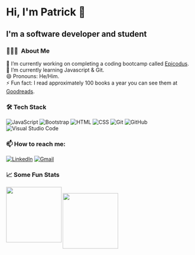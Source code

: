 # Hi, I'm Patrick 👋

## I'm a software developer and student

### 👨🏻‍💻 &nbsp;About Me

🔭 I’m currently working on completing a coding bootcamp called <a href="https://www.epicodus.com/" target="_blank">Epicodus</a>.<br>
🌱 I’m currently learning Javascript & Git.<br>
😄 Pronouns: He/Him.<br>
⚡ Fun fact: I read approximately 100 books a year you can see them at <a href="https://www.goodreads.com/user/show/126122045-patrick-dolan" target="_blank">Goodreads</a>.<br>

### 🛠 Tech Stack

![JavaScript](https://img.shields.io/badge/-JavaScript-000?style=flat&logo=javascript)
![Bootstrap](https://img.shields.io/badge/-Bootstrap-000?style=flat&logo=bootstrap&logoColor=563D7C)
![HTML](https://img.shields.io/badge/-HTML-000?style=flat&logo=HTML5)
![CSS](https://img.shields.io/badge/-CSS-000?style=flat&logo=CSS3&logoColor=1572B6)
![Git](https://img.shields.io/badge/-Git-000?style=flat&logo=git)
![GitHub](https://img.shields.io/badge/-GitHub-000?style=flat&logo=github)
![Visual Studio Code](https://img.shields.io/badge/-Visual%20Studio%20Code-000?style=flat&logo=visual-studio-code&logoColor=007ACC)

### 📫 How to reach me:

<a href="https://www.linkedin.com/in/patrickleedolan/"><img alt="LinkedIn" src="https://img.shields.io/badge/linkedin%20-%230077B5.svg?&style=flat&logo=linkedin&logoColor=white"/></a>
<a href="mailto:dolanp1992@gmail.com"><img alt="Gmail" src="https://img.shields.io/badge/Gmail-D14836?style=flat&logo=gmail&logoColor=white" /></a>

### 📈 Some Fun Stats

<img align="left" height="150px" src="https://github-readme-stats.vercel.app/api?username=patrick-dolan&show_icons=true&theme=dark" />
<br>
<img align="left" height="150px" src="https://github-readme-stats.vercel.app/api/top-langs/?username=patrick-dolan&layout=compact&theme=dark" />
